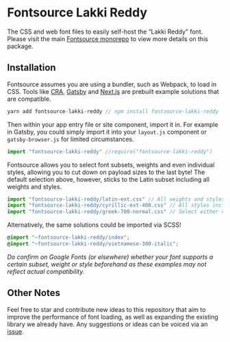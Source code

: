 # Fontsource Lakki Reddy

The CSS and web font files to easily self-host the “Lakki Reddy” font. Please visit the main [Fontsource monorepo](https://github.com/DecliningLotus/fontsource) to view more details on this package.

## Installation

Fontsource assumes you are using a bundler, such as Webpack, to load in CSS. Tools like [CRA](https://create-react-app.dev/), [Gatsby](https://www.gatsbyjs.org/) and [Next.js](https://nextjs.org/) are prebuilt example solutions that are compatible.

```javascript
yarn add fontsource-lakki-reddy // npm install fontsource-lakki-reddy
```

Then within your app entry file or site component, import it in. For example in Gatsby, you could simply import it into your `layout.js` component or `gatsby-browser.js` for limited circumstances.

```javascript
import "fontsource-lakki-reddy" //require("fontsource-lakki-reddy")
```

Fontsource allows you to select font subsets, weights and even individual styles, allowing you to cut down on payload sizes to the last byte! The default selection above, however, sticks to the Latin subset including all weights and styles.

```javascript
import "fontsource-lakki-reddy/latin-ext.css" // All weights and styles included.
import "fontsource-lakki-reddy/cyrillic-ext-400.css" // All styles included.
import "fontsource-lakki-reddy/greek-700-normal.css" // Select either normal or italic.
```

Alternatively, the same solutions could be imported via SCSS!

```scss
@import "~fontsource-lakki-reddy/index";
@import "~fontsource-lakki-reddy/vietnamese-300-italic";
```

_Do confirm on Google Fonts (or elsewhere) whether your font supports a certain subset, weight or style beforehand as these examples may not reflect actual compatibility._

## Other Notes

Feel free to star and contribute new ideas to this repository that aim to improve the performance of font loading, as well as expanding the existing library we already have. Any suggestions or ideas can be voiced via an [issue](https://github.com/DecliningLotus/fontsource/issues).
